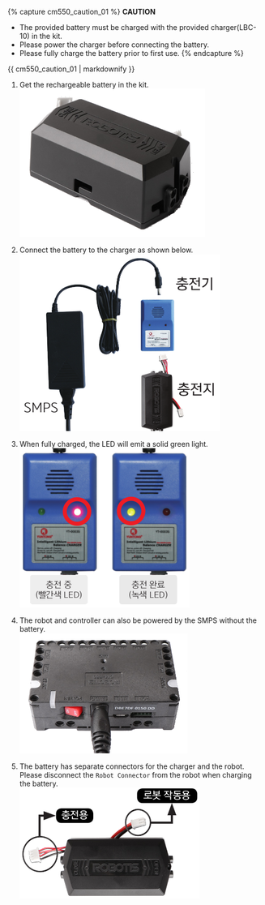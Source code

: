 
{% capture cm550_caution_01 %}
**CAUTION**  
- The provided battery must be charged with the provided charger(LBC-10) in the kit.
- Please power the charger before connecting the battery.
- Please fully charge the battery prior to first use.
{% endcapture %}
<div class="notice--warning">{{ cm550_caution_01 | markdownify }}</div>

1. Get the rechargeable battery in the kit.  
  ![](/assets/images/edu/engineer/kit1/battery_charging_1_kr.png)

2. Connect the battery to the charger as shown below.  
  ![](/assets/images/edu/engineer/kit1/battery_charging_2_kr.png)

3. When fully charged, the LED will emit a solid green light.  
  ![](/assets/images/edu/engineer/kit1/battery_charging_3_kr.png)

4. The robot and controller can also be powered by the SMPS without the battery.  
  ![](/assets/images/edu/engineer/kit1/battery_charging_4_kr.png)

5. The battery has separate connectors for the charger and the robot. Please disconnect the `Robot Connector` from the robot when charging the battery.  
  ![](/assets/images/edu/engineer/kit1/battery_charging_5_kr.png)
